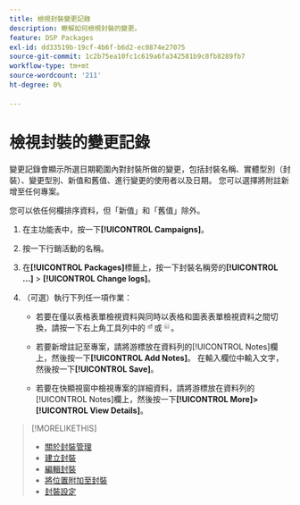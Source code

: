```yaml
---
title: 檢視封裝變更記錄
description: 瞭解如何檢視封裝的變更。
feature: DSP Packages
exl-id: dd33519b-19cf-4b6f-b6d2-ec0874e27075
source-git-commit: 1c2b75ea10fc1c619a6fa342581b9c8fb8289fb7
workflow-type: tm+mt
source-wordcount: '211'
ht-degree: 0%

---
```


# 檢視封裝的變更記錄

變更記錄會顯示所選日期範圍內對封裝所做的變更，包括封裝名稱、實體型別（封裝）、變更型別、新值和舊值、進行變更的使用者以及日期。 您可以選擇將附註新增至任何專案。

您可以依任何欄排序資料，但「新值」和「舊值」除外。

1. 在主功能表中，按一下&#x200B;**[!UICONTROL Campaigns]**。

1. 按一下行銷活動的名稱。

1. 在&#x200B;**[!UICONTROL Packages]**&#x200B;標籤上，按一下封裝名稱旁的&#x200B;**[!UICONTROL ...]** > **[!UICONTROL Change logs]**。

1. （可選）執行下列任一項作業：

   * 若要在僅以表格表單檢視資料與同時以表格和圖表表單檢視資料之間切換，請按一下右上角工具列中的![表格和圖表檢視](/help/dsp/assets/table-plus-chart-view.png "表格和圖表檢視")或![表格檢視](/help/dsp/assets/table-view.png "表格檢視")。

   * 若要新增註記至專案，請將游標放在資料列的[!UICONTROL Notes]欄上，然後按一下&#x200B;**[!UICONTROL Add Notes]**。 在輸入欄位中輸入文字，然後按一下&#x200B;**[!UICONTROL Save]**。

   * 若要在快顯視窗中檢視專案的詳細資料，請將游標放在資料列的[!UICONTROL Notes]欄上，然後按一下&#x200B;**[!UICONTROL More]>[!UICONTROL View Details]**。

>[!MORELIKETHIS]
>
>* [關於封裝管理](package-about.md)
>* [建立封裝](package-create.md)
>* [編輯封裝](package-edit.md)
>* [將位置附加至封裝](package-attach-placement.md)
>* [封裝設定](package-settings.md)
